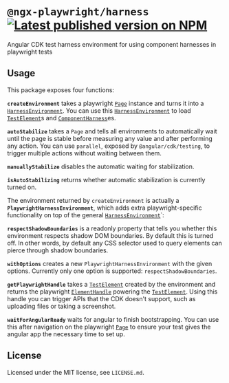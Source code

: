 # `@ngx-playwright/harness` [![Latest published version on NPM](https://img.shields.io/npm/v/@ngx-playwright/harness)](https://npm.im/@ngx-playwright/harness)

Angular CDK test harness environment for using component harnesses in playwright tests

## Usage

This package exposes four functions:

**`createEnvironment`** takes a playwright [`Page`][page] instance and turns it into a [`HarnessEnvironment`][harness-environment]. You can use this [`HarnessEnvironment`][harness-environment] to load [`TestElement`][test-element]s and [`ComponentHarness`][component-harness]es.

**`autoStabilize`** takes a `Page` and tells all environments to automatically wait until the page is stable before measuring any value and after performing any action. You can use `parallel`, exposed by `@angular/cdk/testing`, to trigger multiple actions without waiting between them.

**`manuallyStabilize`** disables the automatic waiting for stabilization.

**`isAutoStabilizing`** returns whether automatic stabilization is currently turned on.

The environment returned by `createEnvironment` is actually a **`PlaywrightHarnessEnvironment`**, which adds extra playwright-specific functionality on top of the general [`HarnessEnvironment`][harness-environment]`:

**`respectShadowBoundaries`** is a readonly property that tells you whether this environment respects shadow DOM boundaries. By default this is turned off. In other words, by default any CSS selector used to query elements can pierce through shadow boundaries.

**`withOptions`** creates a new `PlaywrightHarnessEnvironment` with the given options. Currently only one option is supported: `respectShadowBoundaries`.

**`getPlaywrightHandle`** takes a [`TestElement`][test-element] created by the environment and returns the playwright [`ElementHandle`][element-handle] powering the [`TestElement`][test-element]. Using this handle you can trigger APIs that the CDK doesn't support, such as uploading files or taking a screenshot.

**`waitForAngularReady`** waits for angular to finish bootstrapping. You can use this after navigation on the playwright [`Page`][page] to ensure your test gives the angular app the necessary time to set up.

## License

Licensed under the MIT license, see `LICENSE.md`.

[component-harness]: https://material.angular.io/cdk/test-harnesses/api#ComponentHarness
[element-handle]: https://playwright.dev/docs/api/class-elementhandle
[harness-environment]: https://material.angular.io/cdk/test-harnesses/api#HarnessEnvironment
[page]: https://playwright.dev/docs/api/class-page/
[test-element]: https://material.angular.io/cdk/test-harnesses/api#TestElement

